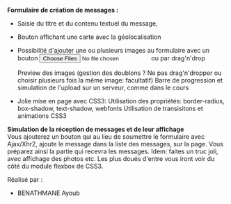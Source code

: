 <B>Formulaire de création de messages :</B>

- Saisie du titre et du contenu textuel du message,
 
- Bouton affichant une carte avec la géolocalisation
 
- Possibilité d'ajouter une ou plusieurs images au formulaire avec un bouton <input type="file" multiple> ou par drag'n'drop
 
	Preview des images
	(gestion des doublons ? Ne pas drag'n'dropper ou choisir plusieurs fois la même image: facultatif)
	Barre de progression et simulation de l'upload sur un serveur, comme dans le cours

- Jolie mise en page avec CSS3:
	Utilisation des propriétés: border-radius, box-shadow, text-shadow, webfonts
	Utilisation de transisitons et animations CSS3
	
<B>Simulation de la réception de messages et de leur affichage</B><br/>
Vous ajouterez un bouton qui au lieu de soumettre le formulaire avec Ajax/Xhr2, ajoute le message dans la liste des messages, 
sur la page. Vous préparez ainsi la partie qui recevra les messages. Idem: faites un truc joli, avec affichage des photos etc. 
Les plus doués d'entre vous iront voir du côté du module flexbox de CSS3.


Réalisé par : 
- BENATHMANE Ayoub<br/>